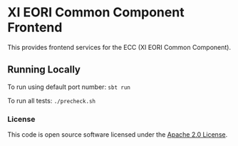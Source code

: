
# XI EORI Common Component Frontend

This provides frontend services for the ECC (XI EORI Common Component).

## Running Locally
To run using default port number:
`sbt run`

To run all tests:
`./precheck.sh`

### License

This code is open source software licensed under the [Apache 2.0 License]("http://www.apache.org/licenses/LICENSE-2.0.html").